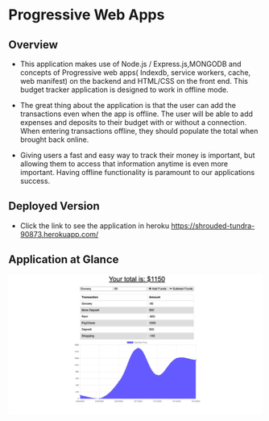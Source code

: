 #  Progressive Web Apps

## Overview

* This application makes use of Node.js / Express.js,MONGODB and concepts of Progressive web apps( Indexdb, service workers, cache, web manifest) on the backend and HTML/CSS on the front end. This budget tracker application is designed to work in offline mode.

* The great thing about the application is that the user can add the transactions even when the app is offline. The user will be able to add expenses and deposits to their budget with or without a connection. When entering transactions offline, they should populate the total when brought back online.

* Giving users a fast and easy way to track their money is important, but allowing them to access that information anytime is even more important. Having offline functionality is paramount to our applications success.


## Deployed Version
* Click the link to see the application in heroku
https://shrouded-tundra-90873.herokuapp.com/

## Application at Glance
![Screenshot](SS.png)





